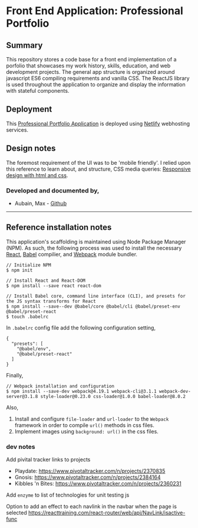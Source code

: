 # Front End Application: Professional Portfolio
## Summary
This repository stores a code base for a front end implementation of a porfolio that showcases my work history, skills, education, and web development projects.  The general app structure is organized around javascript ES6 compiling requirements and vanilla CSS.  The ReactJS library is used throughout the application to organize and display the information with stateful components.

## Deployment
This [Professional Portfolio Application](https://max-aubain.netlify.com/) is deployed using [Netlify](https://app.netlify.com/) webhosting services.

## Design notes
The foremost requirement of the UI was to be 'mobile friendly'.  I relied upon this reference to learn about, and structure, CSS media queries: [Responsive design with html and css](https://internetingishard.com/html-and-css/responsive-design/).

### Developed and documented by,
* Aubain, Max - [Github](https://github.com/CA-ma)  

---------
## Reference installation notes
This application's scaffolding is maintained using Node Package Manager (NPM).  As such, the following process was used to install the necessary [React](https://reactjs.org/), [Babel](https://babeljs.io/) compilier, and  [Webpack](https://webpack.js.org/) module bundler.

```
// Initialize NPM
$ npm init   

// Install React and React-DOM
$ npm install --save react react-dom

// Install Babel core, command line interface (CLI), and presets for the JS syntax transforms for React
$ npm install --save--dev @babel/core @babel/cli @babel/preset-env @babel/preset-react
$ touch .babelrc
```
In `.babelrc` config file add the following configuration setting,
```
{
  "presets": [
    "@babel/env",
    "@babel/preset-react"
  ]
}
```
Finally,
```
// Webpack installation and configuration
$ npm install --save-dev webpack@4.19.1 webpack-cli@3.1.1 webpack-dev-server@3.1.8 style-loader@0.23.0 css-loader@1.0.0 babel-loader@8.0.2
```
Also,
1. Install and configure `file-loader` and `url-loader` to the `Webpack` framework in order to compile `url()` methods in css files.
2. Implement images using `background: url()` in the css files.

### dev notes
Add pivital tracker links to projects
* Playdate: https://www.pivotaltracker.com/n/projects/2370835
* Gnosis: https://www.pivotaltracker.com/n/projects/2384164
* Kibbles 'n Bites: https://www.pivotaltracker.com/n/projects/2360231

Add `enzyme` to list of technologies for unit testing js

Option to add an effect to each navlink in the navbar when the page is selected
https://reacttraining.com/react-router/web/api/NavLink/isactive-func